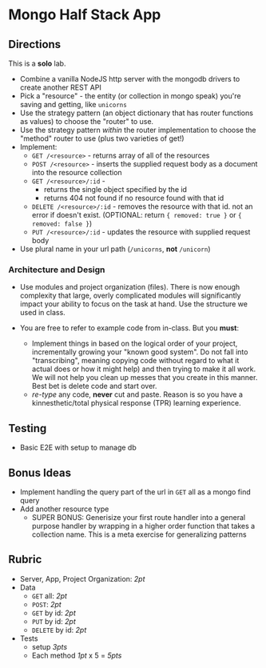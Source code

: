 Mongo Half Stack App
======

## Directions

This is a **solo** lab.

* Combine a vanilla NodeJS http server with the mongodb drivers to create another REST API
* Pick a "resource" - the entity (or collection in mongo speak) you're saving and getting, like `unicorns`
* Use the strategy pattern (an object dictionary that has router functions as values) to choose the "router" to use.
* Use the strategy pattern _within_ the router implementation to choose the "method" router to use (plus two varieties of get!)
* Implement:
    * `GET /<resource>` - returns array of all of the resources
    * `POST /<resource>` - inserts the supplied request body as a document into the resource collection
    * `GET /<resource>/:id` -
      * returns the single object specified by the id
      * returns 404 not found if no resource found with that id    
    * `DELETE /<resource>/:id` - removes the resource with that id. not an error if doesn't exist. 
    (OPTIONAL: return `{ removed: true }` or `{ removed: false }`)
    * `PUT /<resource>/:id` - updates the resource with supplied request body
* Use plural name in your url path (`/unicorns`, **not** `/unicorn`)

### Architecture and Design

* Use modules and project organization (files). There is now enough complexity that large, overly complicated modules 
will significantly impact your ability to focus on the task at hand. Use the structure we used
in class.

* You are free to refer to example code from in-class. But you **must**:
  * Implement things in based on the logical order of your project, incrementally growing your "known good system". 
  Do not fall into "transcribing", meaning copying code without regard to what it actual does or how it might help) 
  and then trying to make it all work. We will not help you clean up messes that you create in this manner. 
  Best bet is delete code and start over.
  * *re-type* any code, **never** cut and paste. Reason is so you have a kinnesthetic/total physical response (TPR) 
  learning experience.

## Testing

* Basic E2E with setup to manage db

## Bonus Ideas

* Implement handling the query part of the url in `GET` all as a mongo find query
* Add another resource type
  * SUPER BONUS: Generisize your first route handler into a general purpose
  handler by wrapping in a higher order function that takes a collection name. This is a meta
  exercise for generalizing patterns 

## Rubric

* Server, App, Project Organization: *2pt*
* Data
  * `GET` all: *2pt*
  * `POST`: *2pt*
  * `GET` by id: *2pt*
  * `PUT` by id: *2pt*
  * `DELETE` by id: *2pt*
* Tests
  * setup *3pts*
  * Each method *1pt* x 5 = *5pts*
